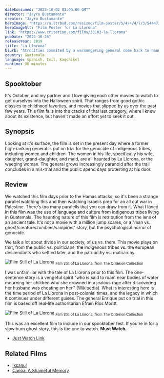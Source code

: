 ```yaml
---
dateConsumed: "2023-10-02 03:00:00 GMT"
director: "Jayro Bustamante"
creator: "Jayro Bustamante"
heroImage: "https://a.ltrbxd.com/resized/film-poster/5/4/4/4/7/3/544473-the-weeping-woman-0-230-0-345-crop.jpg?v=3547efda7b"
heroImageAlt: "Film Poster for La Llorona"
link: "https://www.criterion.com/films/33103-la-llorona"
pubDate: "2023-10-26"
releaseYear: 2019
title: "La Llorona"
blurb: "Atrocities commited by a warmongering general come back to haunt him in modern-day Guatemala."
country: Guatemala
language: Spanish, Ixil, Kaqchikel
runtime: 96 minutes
---
```


## Spooktober

It's October, and my partner and I love giving each other movies to watch to get ourselves into the Halloween spirit. That ranges from good gothic classics to childhood favorites, and movies that slipped by us over the past few years. This film falls into the cracks of that last category, where I knew about its existence, but haven't made an effort yet to seek it out.

## Synopsis

Looking at it's surface, the film is set in the present day where a former high-ranking general is put on trial for the genocide of indigenous tribes, including women and children. The women in his life, specifically his wife, daughter, grand-daughter, and maid, are all haunted by La Llorona, or the weeping woman. The general grows increasingly paranoid after the trail concludes in a mis-trial and the public spend days protesting at his door.

## Review

We watched this film days prior to the Hamas attacks, so it's been a strange parallel watching this and then watching Israelis prep for an all out war in Palestine. There's too many paralells that you can draw from it. What I loved in this film was the use of language and culture from indigenous tribes living in Guatemala. The haunting nature of this film is retribution from the lens of an ancient tale. It's not a movie with a million jump scares, or a "man vs. ghost/creature/zombies/vampires" story, but the psychological horror of genocide.

We talk a lot about divide in our society, of us vs. them. This movie plays on that, from the public vs. politicians, the indigenous tribes vs. the european descendants who settled later, and the patriarchy vs. matriarchy.

![Film Still of La Llorona](https://criterion-production.s3.amazonaws.com/carousel-files/YQUpMLqunYjMqynoDSEr2oPoreR1SC0MTpMPP8LB.jpeg)
<sub>Film Still of La Llorona, from The Criterion Collection</sub>

I was unfamiliar with the tale of La Llorona prior to this film. The one-sentence story is a vengeful spirit "who is said to roam near bodies of water mourning her children who she drowned in a jealous rage after discovering her husband was cheating on her." ([Wikipedia](https://en.wikipedia.org/wiki/La_Llorona)). What is interesting here is the time period of La Llorona in post-colonial times, and the legacy in which it continues under different guises. The general Enrique put on trial in this film is based off real-life authoritarian Efraín Ríos Montt.

![Film Still of La Llorona](https://criterion-production.s3.amazonaws.com/carousel-files/DXaeatHP7NsFUKBd2t7e2TbZNqRkORJmrIyLSW6A.jpeg)
<sub>Film Still of La Llorona, from The Criterion Collection</sub>

This was an excellent film to include in our spooktober fest. If you're in for a slow burn ghost story, this is the one to watch. **Must Watch.**

- [Just Watch Link](https://www.justwatch.com/us/movie/la-llorona-2020)

## Related Films

- [Ixcanul](https://www.justwatch.com/us/movie/volcano-2015)
- [Canoa: A Shameful Memory](https://www.justwatch.com/us/movie/canoa-a-shameful-memory)

